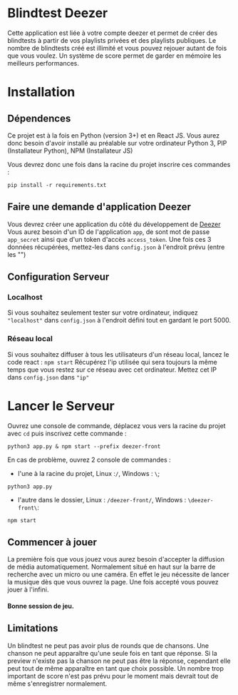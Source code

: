 # Blindtest Deezer

Cette application est liée à votre compte deezer et permet de créer des blindtests à partir de vos playlists privées et des playlists publiques.
Le nombre de blindtests créé est illimité et vous pouvez rejouer autant de fois que vous voulez. Un système de score permet de garder en mémoire les meilleurs performances.

# Installation

## Dépendences

Ce projet est à la fois en Python (version 3+) et en React JS. Vous aurez donc besoin d'avoir installé au préalable sur votre ordinateur Python 3, PIP (Installateur Python), NPM (Installateur JS)

Vous devrez donc une fois dans la racine du projet inscrire ces commandes :

```
pip install -r requirements.txt
```

## Faire une demande d'application Deezer

Vous devrez créer une application du côté du développement de [Deezer](https://developers.deezer.com/)
Vous aurez besoin d'un ID de l'application `app`, de sont mot de passe `app_secret` ainsi que d'un token d'accès `access_token`.
Une fois ces 3 données récupérées, mettez-les dans `config.json` à l'endroit prévu (entre les "")

## Configuration Serveur

### Localhost

Si vous souhaitez seulement tester sur votre ordinateur, indiquez `"localhost"` dans `config.json` à l'endroit défini tout en gardant le port 5000.

### Réseau local

Si vous souhaitez diffuser à tous les utilisateurs d'un réseau local, lancez le code react :
`npm start`
Récupérez l'ip utilisée qui sera toujours la même temps que vous restez sur ce réseau avec cet ordinateur.
Mettez cet IP dans `config.json` dans `"ip"`

# Lancer le Serveur
Ouvrez une console de commande, déplacez vous vers la racine du projet avec `cd` puis inscrivez cette commande :
```
python3 app.py & npm start --prefix deezer-front
```

En cas de problème, ouvrez 2 console de commandes :
- l'une à la racine du projet, Linux :`/`, Windows : `\`;
```
python3 app.py
```
- l'autre dans le dossier, Linux : `/deezer-front/`, Windows : `\deezer-front\`:
```
npm start
```
## Commencer à jouer

La première fois que vous jouez vous aurez besoin d'accepter la diffusion de média automatiquement. Normalement situé en haut sur la barre de recherche avec un micro ou une caméra. 
En effet le jeu nécessite de lancer la musique dès que vous ouvrez la page.
Une fois accepté vous pouvez jouer à l'infini.

#### Bonne session de jeu.

## Limitations

Un blindtest ne peut pas avoir plus de rounds que de chansons.
Une chanson ne peut apparaître qu'une seule fois en tant que réponse.
Si la preview n'existe pas la chanson ne peut pas être la réponse, cependant elle peut tout de même apparaître en tant que choix possible.
Un nombre trop important de score n'est pas prévu pour le moment mais devrait tout de même s'enregistrer normalement.

